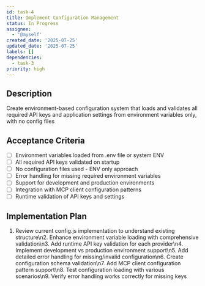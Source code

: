 ```yaml
---
id: task-4
title: Implement Configuration Management
status: In Progress
assignee:
  - '@myself'
created_date: '2025-07-25'
updated_date: '2025-07-25'
labels: []
dependencies:
  - task-3
priority: high
---
```


## Description

Create environment-based configuration system that loads and validates all required API keys and application settings from environment variables only, with no config files
## Acceptance Criteria

- [ ] Environment variables loaded from .env file or system ENV
- [ ] All required API keys validated on startup
- [ ] No configuration files used - ENV only approach
- [ ] Error handling for missing required environment variables
- [ ] Support for development and production environments
- [ ] Integration with MCP client configuration patterns
- [ ] Runtime validation of API keys and settings

## Implementation Plan

1. Review current config.js implementation to understand existing structure\n2. Enhance environment variable loading with comprehensive validation\n3. Add runtime API key validation for each provider\n4. Implement development vs production environment support\n5. Add detailed error handling for missing/invalid configuration\n6. Create configuration schema validation\n7. Add MCP client configuration pattern support\n8. Test configuration loading with various scenarios\n9. Verify error handling works correctly for missing keys
